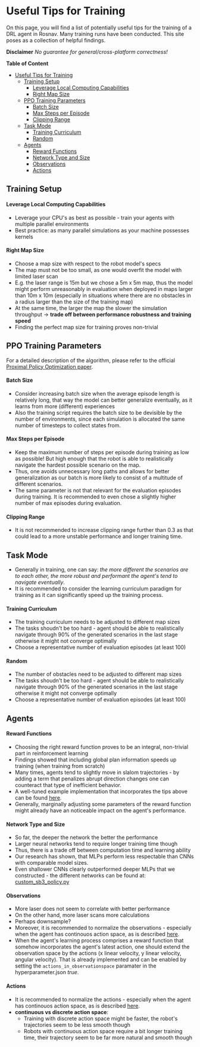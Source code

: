# Useful Tips for Training

On this page, you will find a list of potentially useful tips for the training of a DRL agent in Rosnav. Many training runs have been conducted. This site poses as a collection of helpful findings.

**Disclaimer**
_No guarantee for general/cross-platform correctness!_

**Table of Content**

- [Useful Tips for Training](#useful-tips-for-training)
  - [Training Setup](#training-setup)
      - [Leverage Local Computing Capabilities](#leverage-local-computing-capabilities)
      - [Right Map Size](#right-map-size)
  - [PPO Training Parameters](#ppo-training-parameters)
      - [Batch Size](#batch-size)
      - [Max Steps per Episode](#max-steps-per-episode)
      - [Clipping Range](#clipping-range)
  - [Task Mode](#task-mode)
      - [Training Curriculum](#training-curriculum)
      - [Random](#random)
  - [Agents](#agents)
      - [Reward Functions](#reward-functions)
      - [Network Type and Size](#network-type-and-size)
      - [Observations](#observations)
      - [Actions](#actions)

## Training Setup

#### Leverage Local Computing Capabilities

- Leverage your CPU's as best as possible - train your agents with multiple parallel environments
- Best practice: as many parallel simulations as your machine possesses kernels

#### Right Map Size

- Choose a map size with respect to the robot model's specs
- The map must not be too small, as one would overfit the model with limited laser scan
- E.g. the laser range is 15m but we chose a 5m x 5m map, thus the model might perform unreasonably in evaluation when deployed in maps larger than 10m x 10m (especially in situations where there are no obstacles in a radius larger than the size of the training map)
- At the same time, the larger the map the slower the simulation throughput -> **trade off between performance robustness and training speed**
- Finding the perfect map size for training proves non-trivial

## PPO Training Parameters

For a detailed description of the algorithm, please refer to the official [Proximal Policy Optimization paper](https://arxiv.org/abs/1707.06347).

#### Batch Size

- Consider increasing batch size when the average episode length is relatively long, that way the model can better generalize eventually, as it learns from more (different) experiences
- Also the training script requires the batch size to be devisible by the number of environments, since each simulation is allocated the same number of timesteps to collect states from.

#### Max Steps per Episode

- Keep the maximum number of steps per episode during training as low as possible! But high enough that the robot is able to realistically navigate the hardest possible scenario on the map.
- Thus, one avoids unnecessary long paths and allows for better generalization as our batch is more likely to consist of a multitude of different scenarios.
- The same parameter is not that relevant for the evaluation episodes during training. It is recommended to even chose a slightly higher number of max episodes during evaluation.

#### Clipping Range

- It is not recommended to increase clipping range further than 0.3 as that could lead to a more unstable performance and longer training time.

## Task Mode

- Generally in training, one can say: _the more different the scenarios are to each other, the more robust and performant the agent's tend to navigate eventually_.
- It is recommended to consider the learning curriculum paradigm for training as it can significantly speed up the training process.

#### Training Curriculum

- The training curriculum needs to be adjusted to different map sizes
- The tasks shoudn't be too hard - agent should be able to realistically navigate through 90% of the generated scenarios in the last stage otherwise it might not converge optimally
- Choose a representative number of evaluation episodes (at least 100)

#### Random

- The number of obstacles need to be adjusted to different map sizes
- The tasks shoudn't be too hard - agent should be able to realistically navigate through 90% of the generated scenarios in the last stage otherwise it might not converge optimally
- Choose a representative number of evaluation episodes (at least 100)

## Agents

#### Reward Functions

- Choosing the right reward function proves to be an integral, non-trivial part in reinforcement learning
- Findings showed that including global plan information speeds up training (when training from scratch)
- Many times, agents tend to slightly move in slalom trajectories - by adding a term that penalizes abrupt direction changes one can counteract that type of inefficient behavior.
- A well-tuned example implementation that incorporates the tips above can be found [here](https://github.com/ignc-research/arena-rosnav/blob/228c4ed1c2f906adacc2c7aa251e77f206b6f652/arena_navigation/arena_local_planner/learning_based/arena_local_planner_drl/rl_agent/utils/reward.py#L192).
- Generally, marginally adjusting some parameters of the reward function might already have an noticeable impact on the agent's performance.

#### Network Type and Size

- So far, the deeper the network the better the performance
- Larger neural networks tend to require longer training time though
- Thus, there is a trade off between computation time and learning ability
- Our research has shown, that MLPs perform less respectable than CNNs with comparable model sizes.
- Even shallower CNNs clearly outperformed deeper MLPs that we constructed - the different networks can be found at: [custom_sb3_policy.py](https://github.com/ignc-research/arena-rosnav/blob/local_planner_subgoalmode/arena_navigation/arena_local_planner/learning_based/arena_local_planner_drl/rl_agent/model/custom_sb3_policy.py)

#### Observations

- More laser does not seem to correlate with better performance
- On the other hand, more laser scans more calculations
- Perhaps downsample?
- Moreover, it is recommended to normalize the observations - especially when the agent has continouos action space, as is described [here](https://stable-baselines3.readthedocs.io/en/master/guide/rl_tips.html#tips-and-tricks-when-creating-a-custom-environment).
- When the agent's learning process comprises a reward function that somehow incorporates the agent's latest action, one should extend the observation space by the actions (x linear velocity, y linear velocity, angular velocity). That is already implemented and can be enabled by setting the `actions_in_observationspace` paramater in the hyperparameter.json _true_.

#### Actions

- It is recommended to normalize the actions - especially when the agent has continouos action space, as is described [here](https://stable-baselines3.readthedocs.io/en/master/guide/rl_tips.html#tips-and-tricks-when-creating-a-custom-environment).
- **continuous vs discrete action space**:
  - Training with discrete action space might be faster, the robot's trajectories seem to be less smooth though
  - Robots with continuous action space require a bit longer training time, their trajectory seem to be far more natural and smooth though
